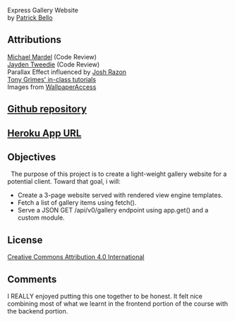 Express Gallery Website  
by [Patrick Bello](https://github.com/mayorbcode)  
## Attributions  
[Michael Mardel](https://github.com/aggressiveperfector) (Code Review)  
[Jayden Tweedie](https://github.com/jgregorytweedie) (Code Review)  
Parallax Effect influenced by [Josh Razon](https://github.com/joshrazon)  
[Tony Grimes' in-class tutorials](https://github.com/sait-wbdv/in-class)  
Images from [WallpaperAccess](https://wallpaperaccess.com/)  

## [Github repository](https://github.com/mayorbcode/cpnt262-a4)  

## [Heroku App URL](https://express-gallery-assignment.herokuapp.com/)  

## Objectives  
&nbsp;&nbsp;The purpose of this project is to create a light-weight gallery website for a potential client.
Toward that goal, i will:  
  - Create a 3-page website served with rendered view engine templates.  
  - Fetch a list of gallery items using fetch().  
  - Serve a JSON GET /api/v0/gallery endpoint using app.get() and a custom module.  
## License
[Creative Commons Attribution 4.0 International](https://creativecommons.org/licenses/by/4.0/legalcode)  

## Comments  
I REALLY enjoyed putting this one together to be honest. It felt nice combining most of what we learnt in the frontend portion of the course with the backend portion.  
